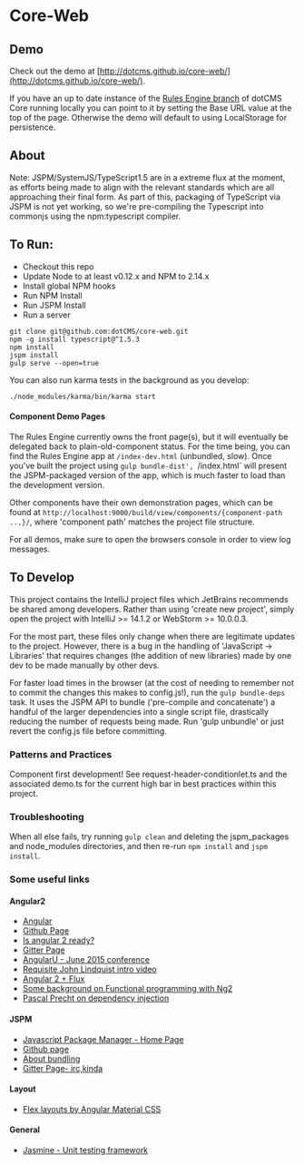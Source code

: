 # Core-Web

## Demo

Check out the demo at [http://dotcms.github.io/core-web/](http://dotcms.github.io/core-web/). 

If you have an up to date instance of the [Rules Engine branch](https://github.com/dotCMS/core/tree/issue-7391-rules-engine) 
of dotCMS Core running locally you can point to it by setting the Base URL value at the top of the page. 
Otherwise the demo will default to using LocalStorage for persistence.

## About

Note: JSPM/SystemJS/TypeScript1.5 are in a extreme flux at the moment, as efforts being made to align with the 
relevant standards which are all approaching their final form. As part of this, packaging of TypeScript via JSPM is not
yet working, so we're pre-compiling the Typescript into commonjs using the npm:typescript compiler.

## To Run:

  * Checkout this repo
  * Update Node to at least v0.12.x and NPM to 2.14.x
  * Install global NPM hooks
  * Run NPM Install
  * Run JSPM Install
  * Run a server
  
```Shell
git clone git@github.com:dotCMS/core-web.git
npm -g install typescript@^1.5.3
npm install
jspm install
gulp serve --open=true
```

You can also run karma tests in the background as you develop:

```
./node_modules/karma/bin/karma start
```


#### Component Demo Pages 

The Rules Engine currently owns the front page(s), but it will eventually be delegated back to plain-old-component status. For the time being, you can find the Rules Engine app at `/index-dev.html` (unbundled, slow). Once you've built the project using `gulp bundle-dist', `/index.html` will present the JSPM-packaged version of the app, which is much faster to load than the development version.   
 
Other components have their own demonstration pages, which can be found at `http://localhost:9000/build/view/components/{component-path ...}/`, where 'component path' matches the project file structure.

For all demos, make sure to open the browsers console in order to view log messages.


## To Develop
 
This project contains the IntelliJ project files which JetBrains recommends be shared among developers. Rather than using 'create new project', simply open
 the project with IntelliJ >= 14.1.2 or WebStorm >= 10.0.0.3.

For the most part, these files only change when there are legitimate updates to the project. However, there is a bug in the handling of 
'JavaScript -> Libraries' that requires changes (the addition of new libraries) made by one dev to be made manually by other devs.

For faster load times in the browser (at the cost of needing to remember not to commit the changes this makes to config.js!), 
run the `gulp bundle-deps` task. It uses the JSPM API to bundle ('pre-compile and concatenate') a handful of the larger dependencies into a single script file, drastically reducing the number of requests being made. Run 'gulp unbundle' or just revert the config.js file before committing. 

### Patterns and Practices

Component first development! See request-header-conditionlet.ts and the associated demo.ts for the current high bar in best practices within this project.  
 
### Troubleshooting

When all else fails, try running `gulp clean` and deleting the jspm_packages and node_modules directories, and then re-run `npm install` and `jspm install`. 

### Some useful links


#### Angular2
  * [Angular](https://angular.io/)
  * [Github Page](https://github.com/angular/angular)
  * [Is angular 2 ready?](http://splintercode.github.io/is-angular-2-ready/)
  * [Gitter Page](https://gitter.im/angular/angular)
  * [AngularU - June 2015 conference](https://angularu.com/ng/videos)
  * [Requisite John Lindquist intro video](https://egghead.io/lessons/angularjs-angular-2-template-syntax)
  * [Angular 2 + Flux](http://victorsavkin.com/post/99998937651/building-angular-apps-using-flux-architecture)
  * [Some background on Functional programming with Ng2](http://victorsavkin.com/post/108837493941/better-support-for-functional-programming-in)
  * [Pascal Precht on dependency injection](https://www.youtube.com/watch?v=8c-qv9TisVE&list=PL9w_03cWjMXOkPgcoOnLaPJBoa2GJWxvD&index=9)

  
#### JSPM
  * [Javascript Package Manager - Home Page](http://jspm.io/)
  * [Github page](https://github.com/jspm/jspm-cli/)
  * [About bundling](https://github.com/jspm/jspm-cli/blob/master/docs/production-workflows.md)
  * [Gitter Page- irc,kinda](https://gitter.im/jspm/jspm)
  
#### Layout
  * [Flex layouts by Angular Material CSS](https://material.angularjs.org/HEAD/layout)
  
#### General
  * [Jasmine - Unit testing framework](http://jasmine.github.io/2.2/introduction.html)

  

